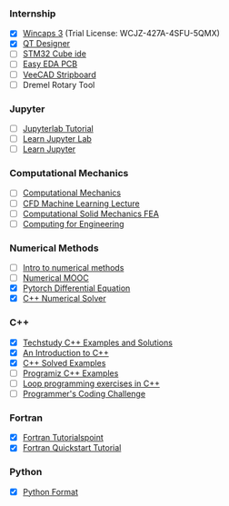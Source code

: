 ### Internship
- [x] [Wincaps 3](https://youtu.be/uGWB3s4mA1k) (Trial License: WCJZ-427A-4SFU-5QMX)
- [x] [QT Designer](https://www.techwithtim.net/tutorials/pyqt5-tutorial/basic-gui-application/)
- [ ] [STM32 Cube ide](https://01001000.xyz/2020-05-11-Tutorial-STM32CubeIDE-Getting-started/)
- [ ] [Easy EDA PCB](https://u.easyeda.com/account/user/projects/all)
- [ ] [VeeCAD Stripboard](https://veecad.com/downloads.html)
- [ ] Dremel Rotary Tool

### Jupyter
- [ ] [Jupyterlab Tutorial](http://justinbois.github.io/bootcamp/2020_fsri/index.html)
- [ ] [Learn Jupyter Lab](https://github.com/holdeepang/learn-jupyterlab)
- [ ] [Learn Jupyter](https://github.com/holdeepang/learn_jupyter)

### Computational Mechanics
- [ ] [Computational Mechanics](https://github.com/holdeepang/computational-mechanics)
- [ ] [CFD Machine Learning Lecture](https://github.com/holdeepang/ml-cfd-lecture)
- [ ] [Computational Solid Mechanics FEA](https://github.com/holdeepang/feacourse)
- [ ] [Computing for Engineering](https://github.com/holdeepang/EngComp)

### Numerical Methods
- [ ] [Intro to numerical methods](https://github.com/holdeepang/intro-numerical-methods)
- [ ] [Numerical MOOC](https://github.com/holdeepang/numerical-mooc)
- [x] [Pytorch Differential Equation](https://github.com/holdeepang/torchdyn)
- [x] [C++ Numerical Solver](https://github.com/holdeepang/CppNumericalSolvers)

### C++
- [x] [Techstudy C++ Examples and Solutions](https://techstudy.org/CplusplusLanguage/cpp-programming-example-and-solutions#:~:text=List%20of%20C%2B%2B%20language%20Pointer%20Exercise%201%20Write,concatenate%20two%20strings%20using%20pointer%20More%20items...%20)
- [x] [An Introduction to C++](https://www.doc.ic.ac.uk/~wjk/c++intro/CourseStructure.html#S5)
- [x] [C++ Solved Examples](https://www.includehelp.com/cpp-programming-examples-solved-cpp-programs.aspx)
- [ ] [Programiz C++ Examples](https://www.programiz.com/cpp-programming/examples)
- [ ] [Loop programming exercises in C++](https://t4tutorials.com/loop-programming-exercises-and-solutions-in-c/)
- [ ] [Programmer's Coding Challenge](https://www.programmr.com/exercises?lang=cpp)

### Fortran
- [x] [Fortran Tutorialspoint](https://www.tutorialspoint.com/fortran/index.htm)
- [x] [Fortran Quickstart Tutorial](https://fortran-lang.org/learn/quickstart)

### Python
- [x] [Python Format](https://pyformat.info/)
